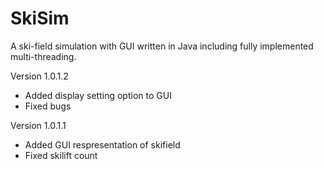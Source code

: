 # SkiSim
A ski-field simulation with GUI written in Java including fully implemented multi-threading.

Version 1.0.1.2

- Added display setting option to GUI
- Fixed bugs

Version 1.0.1.1
- Added GUI respresentation of skifield
- Fixed skilift count
